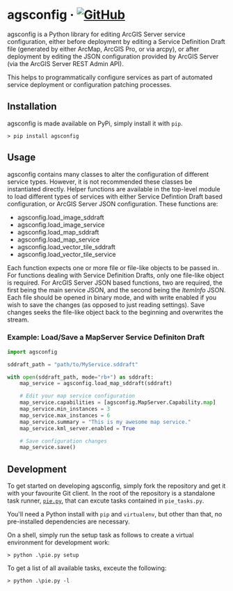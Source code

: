 # agsconfig &middot; [![GitHub](https://img.shields.io/badge/license-BSD--3--Clause-brightgreen.svg)](LICENSE)

agsconfig is a Python library for editing ArcGIS Server service configuration, either before deployment by editing a Service Definition Draft file (generated by either ArcMap, ArcGIS Pro, or via arcpy), or after deployment by editing the JSON configuration provided by ArcGIS Server (via the ArcGIS Server REST Admin API).

This helps to programmatically configure services as part of automated service deployment or configuration patching processes.

## Installation

agsconfig is made available on PyPi, simply install it with `pip`.

```
> pip install agsconfig
```

## Usage

agsconfig contains many classes to alter the configuration of different service types. However, it is not recommended these classes be instantiated directly. Helper functions are available in the top-level module to load different types of services with either Service Defintion Draft based configuration, or ArcGIS Server JSON configuration. These functions are:

- agsconfig.load_image_sddraft
- agsconfig.load_image_service
- agsconfig.load_map_sddraft
- agsconfig.load_map_service
- agsconfig.load_vector_tile_sddraft
- agsconfig.load_vector_tile_service

Each function expects one or more file or file-like objects to be passed in. For functions dealing with Service Definition Drafts, only one file-like object is required. For ArcGIS Server JSON based functions, two are required, the first being the main service JSON, and the second being the _ItemInfo_ JSON. Each file should be opened in binary mode, and with write enabled if you wish to save the changes (as opposed to just reading settings). Save changes seeks the file-like object back to the beginning and overwrites the stream.

### Example: Load/Save a MapServer Service Definiton Draft

```python
import agsconfig

sddraft_path = "path/to/MyService.sddraft"

with open(sddraft_path, mode="rb+") as sddraft:
    map_service = agsconfig.load_map_sddraft(sddraft)

    # Edit your map service configuration
    map_service.capabilities = [agsconfig.MapServer.Capability.map]
    map_service.min_instances = 3
    map_service.max_instances = 6
    map_service.summary = "This is my awesome map service."
    map_service.kml_server.enabled = True

    # Save configuration changes
    map_service.save()
```

## Development

To get started on developing agsconfig, simply fork the repository and get it with your favourite Git client. In the root of the repository is a standalone task runner, [`pie.py`](https://github.com/adamkerz/pie), that can excute tasks contained in `pie_tasks.py`.

You'll need a Python install with `pip` and `virtualenv`, but other than that, no pre-installed dependencies are necessary.

On a shell, simply run the setup task as follows to create a virtual environment for development work:

```
> python .\pie.py setup
```

To get a list of all available tasks, exceute the following:

```
> python .\pie.py -l
```
